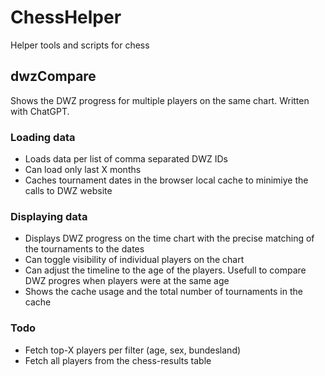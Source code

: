 # ChessHelper
Helper tools and scripts for chess

## dwzCompare
Shows the DWZ progress for multiple players on the same chart.
Written with ChatGPT.

### Loading data
* Loads data per list of comma separated DWZ IDs
* Can load only last X months
* Caches tournament dates in the browser local cache to minimiye the calls to DWZ website

### Displaying data
* Displays DWZ progress on the time chart with the precise matching of the tournaments to the dates
* Can toggle visibility of individual players on the chart
* Can adjust the timeline to the age of the players. Usefull to compare DWZ progres when players were at the same age
* Shows the cache usage and the total number of tournaments in the cache

### Todo
* Fetch top-X players per filter (age, sex, bundesland)
* Fetch all players from the chess-results table